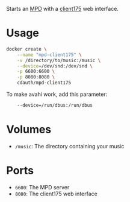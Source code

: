 Starts an [MPD](http://www.musicpd.org/) with a [client175](https://code.google.com/p/client175/) web interface.


Usage
=====

```bash
docker create \
	--name "mpd-client175" \
	-v /directory/to/music:/music \
	--device=/dev/snd:/dev/snd \
	-p 6600:6600 \
	-p 8080:8080 \
	cdauth/mpd-client175
```

To make avahi work, add this parameter:

```bash
	--device=/run/dbus:/run/dbus
```


Volumes
=======

* `/music`: The directory containing your music


Ports
=====

* `6600`: The MPD server
* `8080`: The client175 web interface